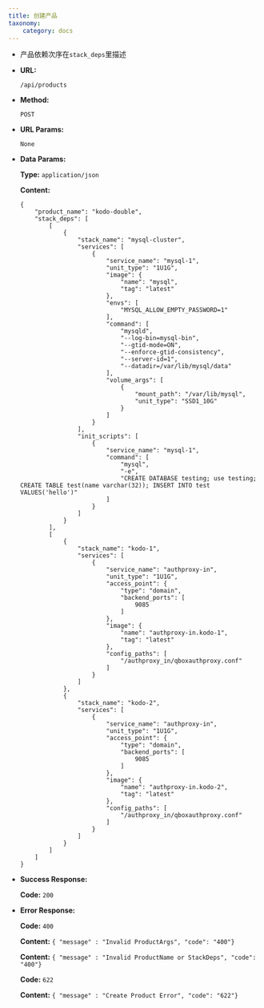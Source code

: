 ```yaml
---
title: 创建产品
taxonomy:
    category: docs
---
```

 
- 产品依赖次序在`stack_deps`里描述

* **URL:**

    `/api/products`

* **Method:**

    `POST`

* **URL Params:**

    `None`

* **Data Params:**
	
	**Type:** `application/json`
	
	**Content:**

	```
	{
		"product_name": "kodo-double",
		"stack_deps": [
			[
				{
					"stack_name": "mysql-cluster",
					"services": [
						{
							"service_name": "mysql-1",
							"unit_type": "1U1G",
							"image": {
								"name": "mysql",
								"tag": "latest"
							},
							"envs": [
								"MYSQL_ALLOW_EMPTY_PASSWORD=1"
							],
							"command": [
								"mysqld",
								"--log-bin=mysql-bin",
								"--gtid-mode=ON",
								"--enforce-gtid-consistency",
								"--server-id=1",
								"--datadir=/var/lib/mysql/data"
							],
							"volume_args": [
								{
									"mount_path": "/var/lib/mysql",
									"unit_type": "SSD1_10G"
								}
							]
						}
					],
					"init_scripts": [
						{
							"service_name": "mysql-1",
							"command": [
								"mysql",
								"-e",
								"CREATE DATABASE testing; use testing; CREATE TABLE test(name varchar(32)); INSERT INTO test VALUES('hello')"
							]
						}
					]
				}
			],
			[
				{
					"stack_name": "kodo-1",
					"services": [
						{
							"service_name": "authproxy-in",
							"unit_type": "1U1G",
							"access_point": {
								"type": "domain",
								"backend_ports": [
									9085
								]
							},
							"image": {
								"name": "authproxy-in.kodo-1",
								"tag": "latest"
							},
							"config_paths": [
								"/authproxy_in/qboxauthproxy.conf"
							]
						}
					]
				},
				{
					"stack_name": "kodo-2",
					"services": [
						{
							"service_name": "authproxy-in",
							"unit_type": "1U1G",
							"access_point": {
								"type": "domain",
								"backend_ports": [
									9085
								]
							},
							"image": {
								"name": "authproxy-in.kodo-2",
								"tag": "latest"
							},
							"config_paths": [
								"/authproxy_in/qboxauthproxy.conf"
							]
						}
					]
				}
			]
		]
	}
	```

* **Success Response:**

	**Code:** `200`

* **Error Response:**

	**Code:** `400`
  	
  	**Content:** `{ "message" : "Invalid ProductArgs", "code": "400"}`
	
	**Content:** `{ "message" : "Invalid ProductName or StackDeps", "code": "400"}`

	**Code:** `622`
  	
  	**Content:** `{ "message" : "Create Product Error", "code": "622"}`
